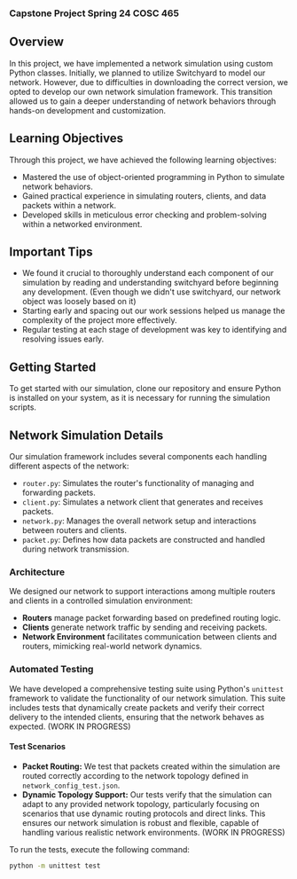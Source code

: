 ### Capstone Project Spring 24 COSC 465

## Overview
In this project, we have implemented a network simulation using custom Python classes. Initially, we planned to utilize Switchyard to model our network. However, due to difficulties in downloading the correct version, we opted to develop our own network simulation framework. This transition allowed us to gain a deeper understanding of network behaviors through hands-on development and customization.

## Learning Objectives
Through this project, we have achieved the following learning objectives:
* Mastered the use of object-oriented programming in Python to simulate network behaviors.
* Gained practical experience in simulating routers, clients, and data packets within a network.
* Developed skills in meticulous error checking and problem-solving within a networked environment.

## Important Tips
* We found it crucial to thoroughly understand each component of our simulation by reading and understanding switchyard before beginning any development. (Even though we didn't use switchyard, our network object was loosely based on it) 
* Starting early and spacing out our work sessions helped us manage the complexity of the project more effectively.
* Regular testing at each stage of development was key to identifying and resolving issues early.

## Getting Started
To get started with our simulation, clone our repository and ensure Python is installed on your system, as it is necessary for running the simulation scripts.

## Network Simulation Details
Our simulation framework includes several components each handling different aspects of the network:
- `router.py`: Simulates the router's functionality of managing and forwarding packets.
- `client.py`: Simulates a network client that generates and receives packets.
- `network.py`: Manages the overall network setup and interactions between routers and clients.
- `packet.py`: Defines how data packets are constructed and handled during network transmission.

### Architecture
We designed our network to support interactions among multiple routers and clients in a controlled simulation environment:
- **Routers** manage packet forwarding based on predefined routing logic.
- **Clients** generate network traffic by sending and receiving packets.
- **Network Environment** facilitates communication between clients and routers, mimicking real-world network dynamics.

### Automated Testing
We have developed a comprehensive testing suite using Python's `unittest` framework to validate the functionality of our network simulation. This suite includes tests that dynamically create packets and verify their correct delivery to the intended clients, ensuring that the network behaves as expected. (WORK IN PROGRESS) 

#### Test Scenarios
- **Packet Routing:** We test that packets created within the simulation are routed correctly according to the network topology defined in `network_config_test.json`.
- **Dynamic Topology Support:** Our tests verify that the simulation can adapt to any provided network topology, particularly focusing on scenarios that use dynamic routing protocols and direct links. This ensures our network simulation is robust and flexible, capable of handling various realistic network environments. (WORK IN PROGRESS) 

To run the tests, execute the following command:
```bash
python -m unittest test




